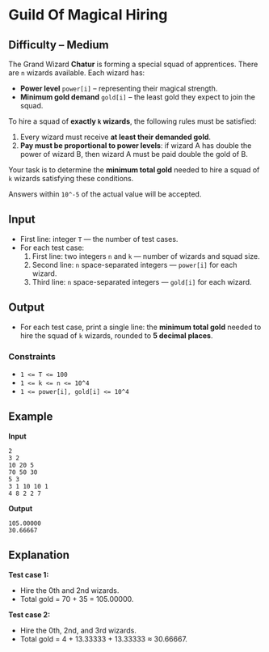 # Guild Of Magical Hiring
## Difficulty – Medium

The Grand Wizard **Chatur** is forming a special squad of apprentices. There are `n` wizards available. Each wizard has:  

- **Power level** `power[i]` – representing their magical strength.  
- **Minimum gold demand** `gold[i]` – the least gold they expect to join the squad.  

To hire a squad of **exactly `k` wizards**, the following rules must be satisfied:

1. Every wizard must receive **at least their demanded gold**.  
2. **Pay must be proportional to power levels**: if wizard A has double the power of wizard B, then wizard A must be paid double the gold of B.  

Your task is to determine the **minimum total gold** needed to hire a squad of `k` wizards satisfying these conditions.  

Answers within `10^-5` of the actual value will be accepted.


## Input 
- First line: integer `T` — the number of test cases.  
- For each test case:  
  1. First line: two integers `n` and `k` — number of wizards and squad size.  
  2. Second line: `n` space-separated integers — `power[i]` for each wizard.  
  3. Third line: `n` space-separated integers — `gold[i]` for each wizard.  


## Output 
- For each test case, print a single line: the **minimum total gold** needed to hire the squad of `k` wizards, rounded to **5 decimal places**.  


### Constraints
- `1 <= T <= 100`  
- `1 <= k <= n <= 10^4`  
- `1 <= power[i], gold[i] <= 10^4`  

## Example

**Input**  
```
2
3 2
10 20 5
70 50 30
5 3
3 1 10 10 1
4 8 2 2 7
```


**Output**  
```
105.00000
30.66667
```

## Explanation

**Test case 1:**  
- Hire the 0th and 2nd wizards.  
- Total gold = 70 + 35 = 105.00000.  

**Test case 2:**  
- Hire the 0th, 2nd, and 3rd wizards.  
- Total gold = 4 + 13.33333 + 13.33333 ≈ 30.66667.  
